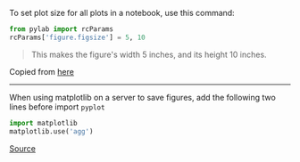 To set plot size for all plots in a notebook, use this command:
```python
from pylab import rcParams
rcParams['figure.figsize'] = 5, 10
```
> This makes the figure's width 5 inches, and its height 10 inches. 

Copied from [here](http://stackoverflow.com/questions/332289/how-do-you-change-the-size-of-figures-drawn-with-matplotlib)

----

When using matplotlib on a server to save figures, add the following two lines before import `pyplot`
```python
import matplotlib
matplotlib.use('agg')
```
[Source](https://stackoverflow.com/a/35737196/5069650)
